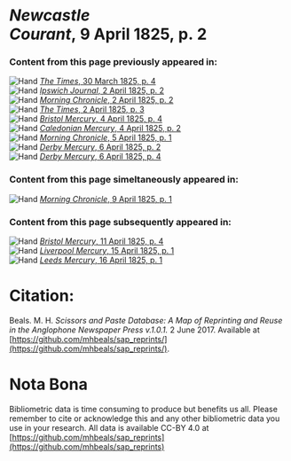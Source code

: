 # *Newcastle Courant*, 9 April 1825, p. 2  
  
### Content from this page previously appeared in:  
![Hand](http://scissorsandpaste.net/wp-content/uploads/2017/06/smallhandpointer.png) [*The Times*, 30 March 1825, p. 4](https://mhbeals.github.io/sap_html/The-Times/The-Times-30-March-1825-p-4)  
![Hand](http://scissorsandpaste.net/wp-content/uploads/2017/06/smallhandpointer.png) [*Ipswich Journal*, 2 April 1825, p. 2](https://mhbeals.github.io/sap_html/Ipswich-Journal/Ipswich-Journal-2-April-1825-p-2)  
![Hand](http://scissorsandpaste.net/wp-content/uploads/2017/06/smallhandpointer.png) [*Morning Chronicle*, 2 April 1825, p. 2](https://mhbeals.github.io/sap_html/Morning-Chronicle/Morning-Chronicle-2-April-1825-p-2)  
![Hand](http://scissorsandpaste.net/wp-content/uploads/2017/06/smallhandpointer.png) [*The Times*, 2 April 1825, p. 3](https://mhbeals.github.io/sap_html/The-Times/The-Times-2-April-1825-p-3)  
![Hand](http://scissorsandpaste.net/wp-content/uploads/2017/06/smallhandpointer.png) [*Bristol Mercury*, 4 April 1825, p. 4](https://mhbeals.github.io/sap_html/Bristol-Mercury/Bristol-Mercury-4-April-1825-p-4)  
![Hand](http://scissorsandpaste.net/wp-content/uploads/2017/06/smallhandpointer.png) [*Caledonian Mercury*, 4 April 1825, p. 2](https://mhbeals.github.io/sap_html/Caledonian-Mercury/Caledonian-Mercury-4-April-1825-p-2)  
![Hand](http://scissorsandpaste.net/wp-content/uploads/2017/06/smallhandpointer.png) [*Morning Chronicle*, 5 April 1825, p. 1](https://mhbeals.github.io/sap_html/Morning-Chronicle/Morning-Chronicle-5-April-1825-p-1)  
![Hand](http://scissorsandpaste.net/wp-content/uploads/2017/06/smallhandpointer.png) [*Derby Mercury*, 6 April 1825, p. 2](https://mhbeals.github.io/sap_html/Derby-Mercury/Derby-Mercury-6-April-1825-p-2)  
![Hand](http://scissorsandpaste.net/wp-content/uploads/2017/06/smallhandpointer.png) [*Derby Mercury*, 6 April 1825, p. 4](https://mhbeals.github.io/sap_html/Derby-Mercury/Derby-Mercury-6-April-1825-p-4)  
  
### Content from this page simeltaneously appeared in:  
![Hand](http://scissorsandpaste.net/wp-content/uploads/2017/06/smallhandpointer.png) [*Morning Chronicle*, 9 April 1825, p. 1](https://mhbeals.github.io/sap_html/Morning-Chronicle/Morning-Chronicle-9-April-1825-p-1)  
  
### Content from this page subsequently appeared in:  
![Hand](http://scissorsandpaste.net/wp-content/uploads/2017/06/smallhandpointer.png) [*Bristol Mercury*, 11 April 1825, p. 4](https://mhbeals.github.io/sap_html/Bristol-Mercury/Bristol-Mercury-11-April-1825-p-4)  
![Hand](http://scissorsandpaste.net/wp-content/uploads/2017/06/smallhandpointer.png) [*Liverpool Mercury*, 15 April 1825, p. 1](https://mhbeals.github.io/sap_html/Liverpool-Mercury/Liverpool-Mercury-15-April-1825-p-1)  
![Hand](http://scissorsandpaste.net/wp-content/uploads/2017/06/smallhandpointer.png) [*Leeds Mercury*, 16 April 1825, p. 1](https://mhbeals.github.io/sap_html/Leeds-Mercury/Leeds-Mercury-16-April-1825-p-1)  


# Citation: 

Beals. M. H. *Scissors and Paste Database: A Map of Reprinting and Reuse in the Anglophone Newspaper Press v.1.0.1.* 2 June 2017. Available at [https://github.com/mhbeals/sap_reprints/](https://github.com/mhbeals/sap_reprints/). 

# Nota Bona

Bibliometric data is time consuming to produce but benefits us all. Please remember to cite or acknowledge this and any other bibliometric data you use in your research. All data is available CC-BY 4.0 at [https://github.com/mhbeals/sap_reprints](https://github.com/mhbeals/sap_reprints)